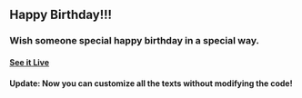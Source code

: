 ## Happy Birthday!!!

### Wish someone special happy birthday in a special way.

#### [See it Live](http://hbd.riya/)

#### Update: Now you can customize all the texts without modifying the code!

